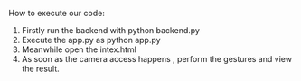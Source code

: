 How to execute our code: 
1. Firstly run the backend with python backend.py
2. Execute the app.py as python app.py
3. Meanwhile open the intex.html
4. As soon as the camera access happens , perform the gestures and view the result.
